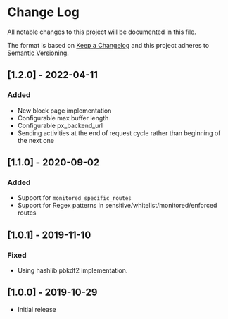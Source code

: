 # Change Log

All notable changes to this project will be documented in this file.

The format is based on [Keep a Changelog](http://keepachangelog.com/)
and this project adheres to [Semantic Versioning](http://semver.org/).

## [1.2.0] - 2022-04-11
### Added
- New block page implementation
- Configurable max buffer length
- Configurable px_backend_url
- Sending activities at the end of request cycle rather than beginning of the next one

## [1.1.0] - 2020-09-02
### Added
- Support for `monitored_specific_routes`
- Support for Regex patterns in sensitive/whitelist/monitored/enforced routes

## [1.0.1] - 2019-11-10
### Fixed
- Using hashlib pbkdf2 implementation.

## [1.0.0] - 2019-10-29

- Initial release
